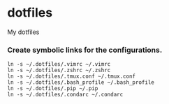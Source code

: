 # dotfiles
My dotfiles

### Create symbolic links for the configurations.

    ln -s ~/.dotfiles/.vimrc ~/.vimrc
    ln -s ~/.dotfiles/.zshrc ~/.zshrc
    ln -s ~/.dotfiles/.tmux.conf ~/.tmux.conf
    ln -s ~/.dotfiles/.bash_profile ~/.bash_profile
    ln -s ~/.dotfiles/.pip ~/.pip
    ln -s ~/.dotfiles/.condarc ~/.condarc

